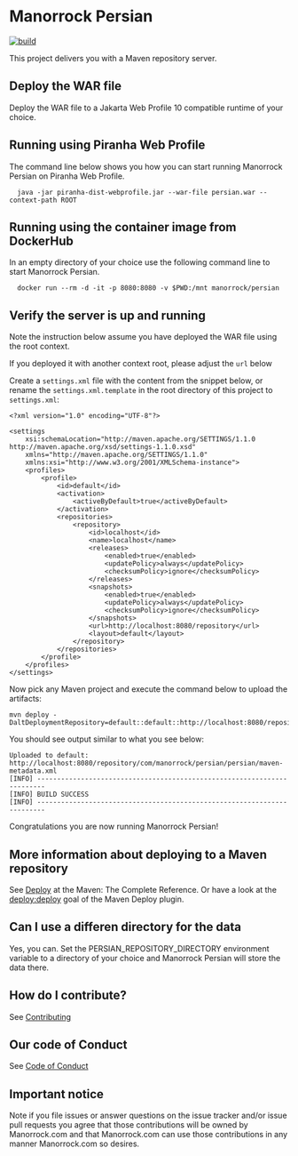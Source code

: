 # Manorrock Persian

[![build](https://github.com/manorrock/persian/actions/workflows/build.yml/badge.svg)](https://github.com/manorrock/persian/actions/workflows/build.yml)

This project delivers you with a Maven repository server.

## Deploy the WAR file

Deploy the WAR file to a Jakarta Web Profile 10 compatible runtime of your choice.

## Running using Piranha Web Profile

The command line below shows you how you can start running Manorrock Persian on Piranha Web Profile.

```shell
  java -jar piranha-dist-webprofile.jar --war-file persian.war --context-path ROOT
```

## Running using the container image from DockerHub

In an empty directory of your choice use the following command line to start 
Manorrock Persian.

```shell
  docker run --rm -d -it -p 8080:8080 -v $PWD:/mnt manorrock/persian
```

## Verify the server is up and running

 Note the instruction below assume you have deployed the WAR file using the root context. 
 
 If you deployed it with another context root, please adjust the `url` below

Create a `settings.xml` file with the content from the snippet below, or rename
the `settings.xml.template` in the root directory of this project to 
`settings.xml`:

```
<?xml version="1.0" encoding="UTF-8"?>

<settings 
    xsi:schemaLocation="http://maven.apache.org/SETTINGS/1.1.0 http://maven.apache.org/xsd/settings-1.1.0.xsd" 
    xmlns="http://maven.apache.org/SETTINGS/1.1.0"
    xmlns:xsi="http://www.w3.org/2001/XMLSchema-instance">
    <profiles>
        <profile>
            <id>default</id>
            <activation>
                <activeByDefault>true</activeByDefault>
            </activation>
            <repositories>
                <repository>
                    <id>localhost</id>
                    <name>localhost</name>
                    <releases>
                        <enabled>true</enabled>
                        <updatePolicy>always</updatePolicy>
                        <checksumPolicy>ignore</checksumPolicy>
                    </releases>
                    <snapshots>
                        <enabled>true</enabled>
                        <updatePolicy>always</updatePolicy>
                        <checksumPolicy>ignore</checksumPolicy>
                    </snapshots>
                    <url>http://localhost:8080/repository</url>
                    <layout>default</layout>
                </repository>
            </repositories>
        </profile>
    </profiles>
</settings>
```

Now pick any Maven project and execute the command below to upload the artifacts:

```
mvn deploy -DaltDeploymentRepository=default::default::http://localhost:8080/repository
```

You should see output similar to what you see below:

```
Uploaded to default: http://localhost:8080/repository/com/manorrock/persian/persian/maven-metadata.xml
[INFO] ------------------------------------------------------------------------
[INFO] BUILD SUCCESS
[INFO] ------------------------------------------------------------------------
```

Congratulations you are now running Manorrock Persian!

## More information about deploying to a Maven repository

See [Deploy](https://books.sonatype.com/mvnref-book/reference/lifecycle-sect-common-goals.html#lifecycle-sect-deploy-phase)
at the Maven: The Complete Reference. Or have a look at the [deploy:deploy](https://maven.apache.org/plugins/maven-deploy-plugin/deploy-mojo.html)
goal of the Maven Deploy plugin.

## Can I use a differen directory for the data

Yes, you can. Set the PERSIAN_REPOSITORY_DIRECTORY environment variable to a
directory of your choice and Manorrock Persian will store the data there.

## How do I contribute?

See [Contributing](CONTRIBUTING.md)

## Our code of Conduct

See [Code of Conduct](CODE_OF_CONDUCT.md)

## Important notice

Note if you file issues or answer questions on the issue tracker and/or issue 
pull requests you agree that those contributions will be owned by Manorrock.com
and that Manorrock.com can use those contributions in any manner Manorrock.com
so desires.
